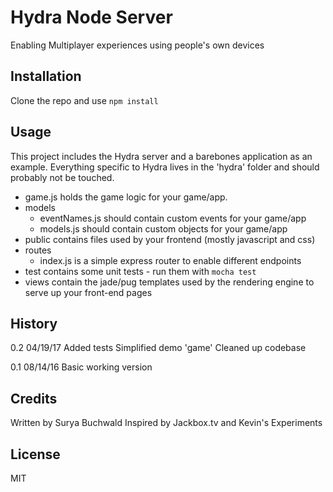 # Hydra Node Server

Enabling Multiplayer experiences using people's own devices

## Installation

Clone the repo and use `npm install`

## Usage

This project includes the Hydra server and a barebones application as an example.
Everything specific to Hydra lives in the 'hydra' folder and should probably not be touched.

* game.js holds the game logic for your game/app.
* models
  * eventNames.js should contain custom events for your game/app
  * models.js should contain custom objects for your game/app
* public contains files used by your frontend (mostly javascript and css)
* routes
  * index.js is a simple express router to enable different endpoints
* test contains some unit tests - run them with `mocha test`
* views contain the jade/pug templates used by the rendering engine to serve up your front-end pages

## History

0.2
04/19/17
Added tests
Simplified demo 'game'
Cleaned up codebase

0.1
08/14/16
Basic working version

## Credits

Written by Surya Buchwald
Inspired by Jackbox.tv and Kevin's Experiments

## License

MIT